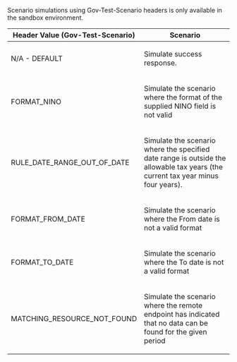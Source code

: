 <p>Scenario simulations using Gov-Test-Scenario headers is only available in the sandbox environment.</p>
<table>
    <thead>
        <tr>
            <th>Header Value (Gov-Test-Scenario)</th>
            <th>Scenario</th>
        </tr>
    </thead>
    <tbody>
        <tr>
            <td><p>N/A - DEFAULT</p></td>
            <td><p>Simulate success response.</p></td>
        </tr>
        <tr>
            <td><p>FORMAT_NINO</p></td>
            <td><p>Simulate the scenario where the format of the supplied NINO field is not valid</p></td>
        </tr>
        <tr>
           <td><p>RULE_DATE_RANGE_OUT_OF_DATE</p></td>
           <td><p>Simulate the scenario where the specified date range is outside the allowable tax years (the current tax year minus four years).</p></td>
        </tr>
        <tr>
            <td><p>FORMAT_FROM_DATE</p></td>
            <td><p>Simulate the scenario where the From date is not a valid format </p></td>
        </tr>
        <tr>
            <td><p>FORMAT_TO_DATE</p></td>
            <td><p>Simulate the scenario where the To date is not a valid format </p></td>
        </tr>
        <tr>
            <td><p>MATCHING_RESOURCE_NOT_FOUND</p></td>
            <td><p>Simulate the scenario where the remote endpoint has indicated that no data can be found for the given period</p></td>
        </tr>
    </tbody>
</table>